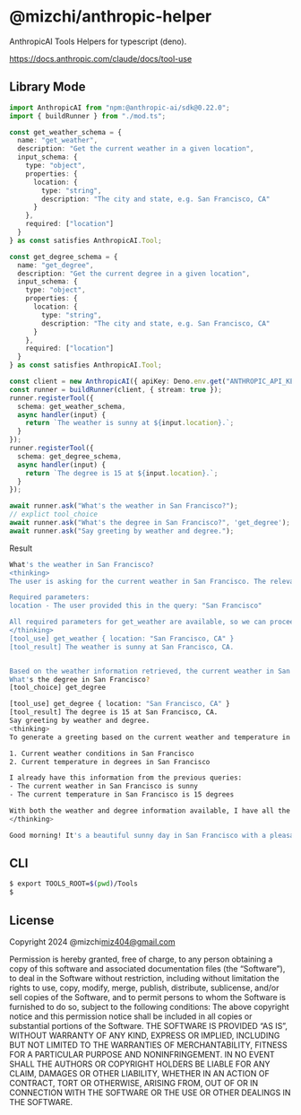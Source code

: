 # @mizchi/anthropic-helper

AnthropicAI Tools Helpers for typescript (deno).

https://docs.anthropic.com/claude/docs/tool-use

## Library Mode

```ts
import AnthropicAI from "npm:@anthropic-ai/sdk@0.22.0";
import { buildRunner } from "./mod.ts";

const get_weather_schema = {
  name: "get_weather",
  description: "Get the current weather in a given location",
  input_schema: {
    type: "object",
    properties: {
      location: {
        type: "string",
        description: "The city and state, e.g. San Francisco, CA"
      }
    },
    required: ["location"]
  }
} as const satisfies AnthropicAI.Tool;

const get_degree_schema = {
  name: "get_degree",
  description: "Get the current degree in a given location",
  input_schema: {
    type: "object",
    properties: {
      location: {
        type: "string",
        description: "The city and state, e.g. San Francisco, CA"
      }
    },
    required: ["location"]
  }
} as const satisfies AnthropicAI.Tool;

const client = new AnthropicAI({ apiKey: Deno.env.get("ANTHROPIC_API_KEY")! });
const runner = buildRunner(client, { stream: true });
runner.registerTool({
  schema: get_weather_schema,
  async handler(input) {
    return `The weather is sunny at ${input.location}.`;
  }
});
runner.registerTool({
  schema: get_degree_schema,
  async handler(input) {
    return `The degree is 15 at ${input.location}.`;
  }
});

await runner.ask("What's the weather in San Francisco?");
// explict tool_choice
await runner.ask("What's the degree in San Francisco?", 'get_degree');
await runner.ask("Say greeting by weather and degree.");
```

Result

```bash
What's the weather in San Francisco?
<thinking>
The user is asking for the current weather in San Francisco. The relevant tool is get_weather, which requires a location parameter.

Required parameters:
location - The user provided this in the query: "San Francisco"

All required parameters for get_weather are available, so we can proceed with making the API call to get the current weather for San Francisco.
</thinking>
[tool_use] get_weather { location: "San Francisco, CA" }
[tool_result] The weather is sunny at San Francisco, CA.


Based on the weather information retrieved, the current weather in San Francisco is sunny.
What's the degree in San Francisco?
[tool_choice] get_degree

[tool_use] get_degree { location: "San Francisco, CA" }
[tool_result] The degree is 15 at San Francisco, CA.
Say greeting by weather and degree.
<thinking>
To generate a greeting based on the current weather and temperature in San Francisco, we will need the following information:

1. Current weather conditions in San Francisco 
2. Current temperature in degrees in San Francisco

I already have this information from the previous queries:
- The current weather in San Francisco is sunny
- The current temperature in San Francisco is 15 degrees

With both the weather and degree information available, I have all the required information to generate a weather and temperature based greeting for San Francisco. No additional tool calls are needed.
</thinking>

Good morning! It's a beautiful sunny day in San Francisco with a pleasant temperature of 15 degrees. Perfect weather to get out and enjoy the city! I hope you have a wonderful day.
```

## CLI

```bash
$ export TOOLS_ROOT=$(pwd)/Tools
$ 
```

## License

Copyright 2024 @mizchi<miz404@gmail.com>

Permission is hereby granted, free of charge, to any person obtaining a copy of this software and associated documentation files (the “Software”), to deal in the Software without restriction, including without limitation the rights to use, copy, modify, merge, publish, distribute, sublicense, and/or sell copies of the Software, and to permit persons to whom the Software is furnished to do so, subject to the following conditions:
The above copyright notice and this permission notice shall be included in all copies or substantial portions of the Software.
THE SOFTWARE IS PROVIDED “AS IS”, WITHOUT WARRANTY OF ANY KIND, EXPRESS OR IMPLIED, INCLUDING BUT NOT LIMITED TO THE WARRANTIES OF MERCHANTABILITY, FITNESS FOR A PARTICULAR PURPOSE AND NONINFRINGEMENT. IN NO EVENT SHALL THE AUTHORS OR COPYRIGHT HOLDERS BE LIABLE FOR ANY CLAIM, DAMAGES OR OTHER LIABILITY, WHETHER IN AN ACTION OF CONTRACT, TORT OR OTHERWISE, ARISING FROM, OUT OF OR IN CONNECTION WITH THE SOFTWARE OR THE USE OR OTHER DEALINGS IN THE SOFTWARE.